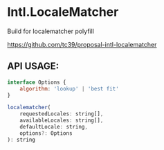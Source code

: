 # Intl.LocaleMatcher

Build for localematcher polyfill

https://github.com/tc39/proposal-intl-localematcher

## API USAGE:

```js
interface Options {
    algorithm: 'lookup' | 'best fit'
}

localematcher(
    requestedLocales: string[],
    availableLocales: string[],
    defaultLocale: string,
    options?: Options
): string
```
